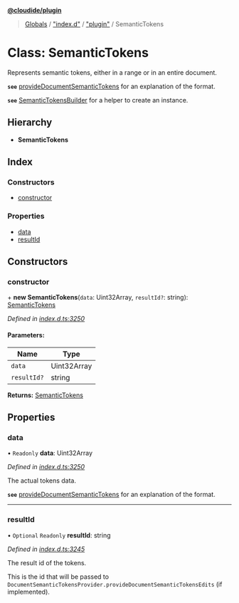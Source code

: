 **[@cloudide/plugin](../README.md)**

> [Globals](../README.md) / ["index.d"](../modules/_index_d_.md) / ["plugin"](../modules/_index_d_._plugin_.md) / SemanticTokens

# Class: SemanticTokens

Represents semantic tokens, either in a range or in an entire document.

**`see`** [provideDocumentSemanticTokens](#DocumentSemanticTokensProvider.provideDocumentSemanticTokens) for an explanation of the format.

**`see`** [SemanticTokensBuilder](#SemanticTokensBuilder) for a helper to create an instance.

## Hierarchy

* **SemanticTokens**

## Index

### Constructors

* [constructor](_index_d_._plugin_.semantictokens.md#constructor)

### Properties

* [data](_index_d_._plugin_.semantictokens.md#data)
* [resultId](_index_d_._plugin_.semantictokens.md#resultid)

## Constructors

### constructor

\+ **new SemanticTokens**(`data`: Uint32Array, `resultId?`: string): [SemanticTokens](_index_d_._plugin_.semantictokens.md)

*Defined in [index.d.ts:3250](https://github.com/huaweicloud/cloudide-plugin-api/blob/1ab5ef8/index.d.ts#L3250)*

#### Parameters:

Name | Type |
------ | ------ |
`data` | Uint32Array |
`resultId?` | string |

**Returns:** [SemanticTokens](_index_d_._plugin_.semantictokens.md)

## Properties

### data

• `Readonly` **data**: Uint32Array

*Defined in [index.d.ts:3250](https://github.com/huaweicloud/cloudide-plugin-api/blob/1ab5ef8/index.d.ts#L3250)*

The actual tokens data.

**`see`** [provideDocumentSemanticTokens](#DocumentSemanticTokensProvider.provideDocumentSemanticTokens) for an explanation of the format.

___

### resultId

• `Optional` `Readonly` **resultId**: string

*Defined in [index.d.ts:3245](https://github.com/huaweicloud/cloudide-plugin-api/blob/1ab5ef8/index.d.ts#L3245)*

The result id of the tokens.

This is the id that will be passed to `DocumentSemanticTokensProvider.provideDocumentSemanticTokensEdits` (if implemented).
